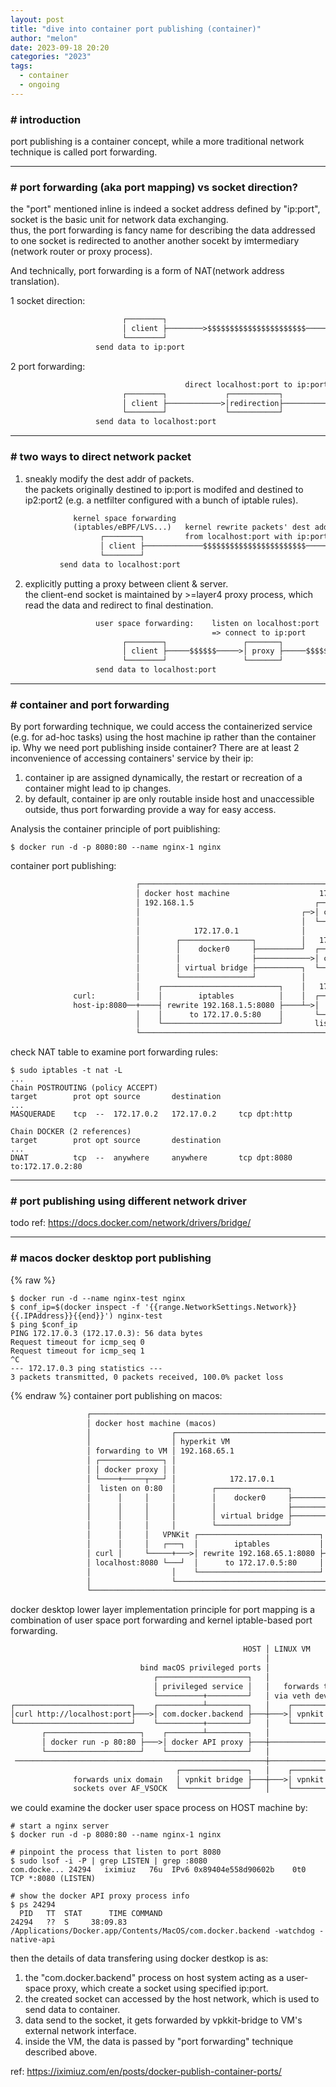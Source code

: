```yaml
---
layout: post
title: "dive into container port publishing (container)"
author: "melon"
date: 2023-09-18 20:20
categories: "2023"
tags:
  - container
  - ongoing
---
```


### # introduction
port publishing is a container concept, while a more traditional network technique is called port forwarding.

<hr>

### # port forwarding (aka port mapping) vs socket direction?
the "port" mentioned inline is indeed a socket address defined by "ip:port", socket is the basic unit for network data exchanging.  
thus, the port forwarding is fancy name for describing the data addressed to one socket is redirected to another another socekt by imtermediary (network router or proxy process).

And technically, port forwarding is a form of NAT(network address translation).

1 socket direction:
```txt
                         ┌────────┐                                       ┌────────┐
                         │ client ├────────>$$$$$$$$$$$$$$$$$$$$$$───────>│ server │
                         └────────┘                                       └────────┘
                   send data to ip:port                                listen on ip:port
```
2 port forwarding:
```txt
                                       direct localhost:port to ip:port
                         ┌────────┐             ┌───────────┐             ┌────────┐
                         │ client ├────────────>│redirection├────────────>│ server │
                         └────────┘             └───────────┘             └────────┘
                   send data to localhost:port                         listen on ip:port
```

<hr>

### # two ways to direct network packet
1) sneakly modify the dest addr of packets.  
the packets originally destined to ip:port is modifed and destined to ip2:port2 (e.g. a netfilter configured with a bunch of iptable rules).  
```txt
              kernel space forwarding
              (iptables/eBPF/LVS...)   kernel rewrite packets' dest addr 
                    ┌────────┐         from localhost:port with ip:port         ┌────────┐
                    │ client ├─────────────$$$$$$$$$$$$$$$$$$$$$$$─────────────>│ server │
                    └────────┘                                                  └────────┘
           send data to localhost:port                                      listen on ip:port
```

2) explicitly putting a proxy between client & server.  
the client-end socket is maintained by >=layer4 proxy process, which read the data and redirect to final destination.  
```txt
                   user space forwarding:    listen on localhost:port
                                             => connect to ip:port
                         ┌────────┐                 ┌───────┐                  ┌────────┐
                         │ client ├─────$$$$$$─────>│ proxy ├─────$$$$$$──────>│ server │
                         └────────┘                 └───────┘                  └────────┘
                   send data to localhost:port                              listen on ip:port
```

<hr>

### # container and port forwarding
By port forwarding technique, we could access the containerized service (e.g. for ad-hoc tasks) using the host machine ip rather than the container ip. Why we need port publishing inside container? There are at least 2 inconvenience of accessing containers' service by their ip:  
1) container ip are assigned dynamically, the restart or recreation of a container might lead to ip changes.  
2) by default, container ip are only routable inside host and unaccessible outside, thus port forwarding provide a way for easy access.

Analysis the container principle of port puiblishing:  
```text
$ docker run -d -p 8080:80 --name nginx-1 nginx
```
container port publishing:
```txt
                            ┌──────────────────────────────────────────────────────┐
                            │ docker host machine                    172.17.0.3    │
                            │ 192.168.1.5                           ┌───────────┐  │
                            │                                    ┌─>│ container │  │
                            │                                    │  └───────────┘  │
                            │            172.17.0.1              │                 │
                            │        ┌────────────────┐          │   172.17.0.4    │
                            │        │    docker0     ├──────────┘  ┌───────────┐  │
                            │        │                ├────────────>│ container │  │
                            │        │ virtual bridge ├──────────┐  └───────────┘  │
                            │        └────────────────┘          │                 │
                            │    ┌──────────────────────────┐    │   172.17.0.5    │
              curl:         │    │        iptables          │    │  ┌───────────┐  │
              host-ip:8080──+────┤ rewrite 192.168.1.5:8080 ├────┴─>│   nginx   │  │
                            │    │      to 172.17.0.5:80    │       └───────────┘  │
                            │    └──────────────────────────┘       listen on 0:80 │
                            └──────────────────────────────────────────────────────┘
```
check NAT table to examine port forwarding rules:
```text
$ sudo iptables -t nat -L
...
Chain POSTROUTING (policy ACCEPT)
target        prot opt source       destination
...
MASQUERADE    tcp  --  172.17.0.2   172.17.0.2     tcp dpt:http

Chain DOCKER (2 references)
target        prot opt source       destination
...
DNAT          tcp  --  anywhere     anywhere       tcp dpt:8080 to:172.17.0.2:80
```

<hr>

### # port publishing using different network driver
todo
ref: https://docs.docker.com/network/drivers/bridge/

<hr>

### # macos docker desktop port publishing
{% raw %}
```text
$ docker run -d --name nginx-test nginx
$ conf_ip=$(docker inspect -f '{{range.NetworkSettings.Network}}{{.IPAddress}}{{end}}') nginx-test
$ ping $conf_ip
PING 172.17.0.3 (172.17.0.3): 56 data bytes
Request timeout for icmp_seq 0
Request timeout for icmp_seq 1
^C
--- 172.17.0.3 ping statistics ---
3 packets transmitted, 0 packets received, 100.0% packet loss
``` 
{% endraw %}
container port publishing on macos:
```txt
                 ┌───────────────────────────────────────────────────────────────────────────┐
                 │ docker host machine (macos)                                               │
                 │                  ┌──────────────────────────────────────────────────────┐ │
                 │                  │ hyperkit VM                            172.17.0.3    │ │
                 │ forwarding to VM │ 192.168.65.1                          ┌───────────┐  │ │
                 │ ┌──────────────┐ │                                    ┌─>│ container │  │ │
                 │ │ docker proxy │ │                                    │  └─────────+─┘  │ │
                 │ └────+─────┬───┘ │            172.17.0.1              │                 │ │
                 │  listen on 0:80  │        ┌────────────────┐          │   172.17.0.4    │ │
                 │      │     │     │        │    docker0     ├──────────┘  ┌───────────┐  │ │
                 │      │     │     │        │                ├────────────>│ container │  │ │
                 │      │     │     │        │ virtual bridge ├──────────┐  └─────────+─┘  │ │
                 │      │     │     │        └────────────────┘          │                 │ │
                 │      │     │   VPNKit ┌───────────────────────────┐   │   172.17.0.5    │ │
                 │      │     │   ┌───┐  │        iptables           │   │  ┌───────────┐  │ │
                 │ curl │     └─────+───>│ rewrite 192.168.65.1:8080 ├───┴─>│   nginx   │  │ │
                 │ localhost:8080 └───┘  │      to 172.17.0.5:80     │      └───────────┘  │ │
                 │                  │    └───────────────────────────┘      listen on 0:80 │ │
                 │                  └──────────────────────────────────────────────────────┘ │
                 └───────────────────────────────────────────────────────────────────────────┘
```
docker desktop lower layer implementation principle for port mapping is a combination of user space port forwarding and kernel iptable-based port forwarding.
```txt
                                                    HOST │ LINUX VM
                                                         │
                             bind macOS privileged ports │ 
                                ┌────────────────────┐   │         
                                │ privileged service │   │   forwards to container IP
                                └──────────+─────────┘   │ via veth devices and bridges
┌──────────────────────────┐    ┌──────────┴─────────┐   │    ┌──────────────────┐    ┌───────┐
│curl http://localhost:port├───>│ com.docker.backend ├───┼───>│ vpnkit forwarder ├───>│ nginx │
└──────────────────────────┘    └──────────+─────────┘   │    └──────────────────┘    └───────┘
       ┌─────────────────────┐    ┌────────┴─────────┐   │                            ┌─────────┐
       │ docker run -p 80:80 ├───>│ docker API proxy ├───┼───────────────────────────>│ dockerd │
       └─────────────────────┘    └──────────────────┘   │                            └─────────┘  user space
 ────────────────────────────────────────────────────────┼───────────────────────────────────────────────────
                                     ┌───────────────┐   │    ┌───────────────┐                  kernel space
              forwards unix domain   │ vpnkit bridge ├───┼───>│ vpnkit bridge │
              sockets over AF_VSOCK  └───────────────┘   │    └───────────────┘
```
we could examine the docker user space process on HOST machine by:
```text
# start a nginx server
$ docker run -d -p 8080:80 --name nginx-1 nginx

# pinpoint the process that listen to port 8080
$ sudo lsof -i -P | grep LISTEN | grep :8080
com.docke... 24294   iximiuz   76u  IPv6 0x89404e558d90602b    0t0   TCP *:8080 (LISTEN)

# show the docker API proxy process info
$ ps 24294
  PID   TT  STAT      TIME COMMAND
24294   ??  S     38:09.83 /Applications/Docker.app/Contents/MacOS/com.docker.backend -watchdog -native-api
```
then the details of data transfering using docker destkop is as:  
1) the "com.docker.backend" process on host system acting as a user-space proxy, which create a socket using specified ip:port.  
2) the created socket can accessed by the host network, which is used to send data to container.  
3) data send to the socket, it gets forwarded by vpkkit-bridge to VM's external network interface.  
4) inside the VM, the data is passed by "port forwarding" technique described above.

ref: https://iximiuz.com/en/posts/docker-publish-container-ports/
